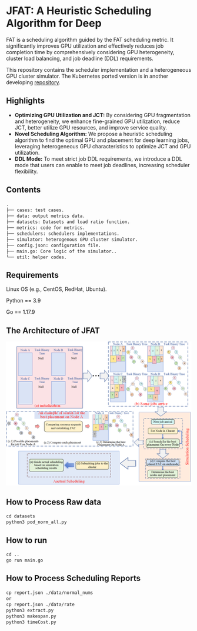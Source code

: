 # JFAT: A Heuristic Scheduling Algorithm for Deep
 
FAT is a scheduling algorithm guided by the FAT scheduling metric. It significantly improves GPU utilization and effectively reduces job completion time by comprehensively considering GPU heterogeneity, cluster load balancing, and job deadline (DDL) requirements.

This repository contains the scheduler implementation and a heterogeneous GPU cluster simulator. The Kubernetes ported version is in another developing [repository](https://github.com/MLSched/UNS).

## Highlights
- **Optimizing GPU Utilization and JCT:** By considering GPU fragmentation and heterogeneity, we enhance fine-grained GPU utilization, reduce JCT, better utilize GPU resources, and improve service quality.
- **Novel Scheduling Algorithm:** We propose a heuristic scheduling algorithm to find the optimal GPU and placement for deep learning jobs, leveraging heterogeneous GPU characteristics to optimize JCT and GPU utilization.
- **DDL Mode:** To meet strict job DDL requirements, we introduce a DDL mode that users can enable to meet job deadlines, increasing scheduler flexibility.

## Contents
```
.
├── cases: test cases.
├── data: output metrics data.
├── datasets: Datasets and load ratio function.
├── metrics: code for metrics.
├── schedulers: schedulers implementations.
├── simulator: heterogenous GPU cluster simulator.
├── config.json: configuration file.
├── main.go: Core logic of the simulator..
└── util: helper codes.

```
## Requirements
Linux OS (e.g., CentOS, RedHat, Ubuntu).

Python == 3.9

Go == 1.17.9

## The Architecture of JFAT
![The Architecture of JFAT](./fig/JFAT_architecture.png)

## How to Process Raw data
```
cd datasets
python3 pod_norm_all.py
```
## How to run
```
cd ..
go run main.go
```
## How to Process Scheduling Reports
```
cp report.json ./data/normal_nums
or 
cp report.json ./data/rate
python3 extract.py
python3 makespan.py
python3 timeCost.py
```